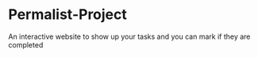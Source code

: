 # Permalist-Project
An interactive website to show up your tasks and you can mark if they are completed
